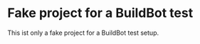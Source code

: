 Fake project for a BuildBot test
================================

This ist only a fake project for a BuildBot test setup.


